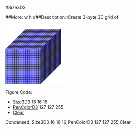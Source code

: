 #Size3D3

##More: w h d##Description: Create 3-byte 3D grid of <width> <height> <depth>

![](Size3D3.png)

Figure Code:
- [Size3D3](Size3D3.md) 16 16 16
- [PenColorD3](PenColorD3.md) 127 127 255
- [Clear](Clear.md)

Condensed: Size3D3 16 16 16;PenColorD3 127 127 255;Clear


